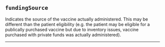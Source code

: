 ## `fundingSource`
Indicates the source of the vaccine actually administered. This may be different than the patient eligibility (e.g. the patient may be eligible for a publically purchased vaccine but due to inventory issues, vaccine purchased with private funds was actually administered).

---